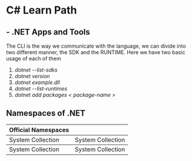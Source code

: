 # C# Learn Path

## -  .NET Apps and Tools
<p>The CLI is the way we communicate with the language, we can divide into two different manner, the SDK and the RUNTIME. Here we have two basic usage of each of them
</p>
<ol>
    <li><i>dotnet --list-sdks</i></li>
    <li> <i>dotnet version</i> </li>
    <li><i>dotnet example.dll</i></li>
    <li><i>dotnet --list-runtimes</i></li>
    <li><i>dotnet add packages < package-name ></i></li>
</ol>

<h2>Namespaces of .NET</h2>
<table>
<th>Official Namespaces</th>
<tbody>
    <tr>
    <col>
        <td>System Collection</td>
        <td>System Collection</td>
    </col>
    </tr>
    <tr>
    <col>
        <td>System Collection</td>
        <td>System Collection</td>
    </col>
    </tr>
</tbody>
</table>
